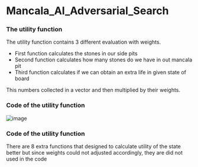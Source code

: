 # Mancala_AI_Adversarial_Search

### The utility function

The utility function contains 3 different evaluation with weights. 
* First function calculates the stones in our side pits
* Second function calculates how many stones do we have in out mancala pit
* Third function calculates if we can obtain an extra life in given state of board

This numbers collected in a vector and then multiplied by their weights.

### Code of the utility function

![image](https://user-images.githubusercontent.com/41572446/122052853-6d9b5280-cde6-11eb-8fd5-762ca2eddf56.png)


### Code of the utility function
There are 8 extra functions that designed to calculate utility of the state better but since weights could not adjusted accordingly, they are did not used in the code
